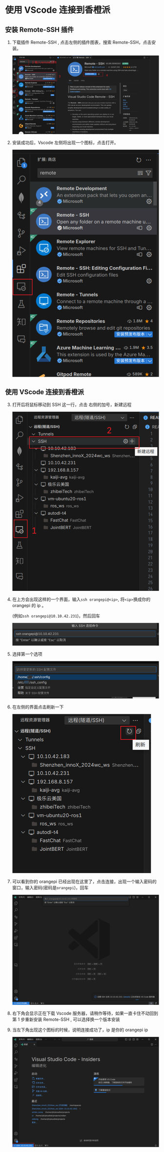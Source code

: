 # 使用 VScode 连接到香橙派

## 安装 Remote-SSH 插件

1. 下载插件 Remote-SSH , 点击左侧的插件图表，搜索 Remote-SSH，点击安装。

    ![vscode_remoteSSH](/docs/pitures/vscode_remoteSSH.jpg)

2. 安装成功后，Vscode 左侧将出现一个图标，点击打开。

    ![vscode_setRemoteSSH01](/docs/pitures/vscode_setRemoteSSH01.jpg)

## 使用 VScode 连接到香橙派

3. 打开后将鼠标移动到 SSH 这一行，点击 右侧的加号，新建远程

    ![vscode_setRemoteSSH02](/docs/pitures/vscode_setRemoteSSH02.jpg)

4. 在上方会出现这样的一个界面，输入`ssh orangepi@<ip>`, 将`<ip>`换成你的 orangepi 的 ip 。

    (例如`ssh orangepi@10.10.42.231`)，然后回车

    ![vscode_setRemoteSSH03](/docs/pitures/vscode_setRemoteSSH03.jpg)

5. 选择第一个选项

    ![vscode_setRemoteSSH04](/docs/pitures/vscode_setRemoteSSH04.jpg)

6. 在左侧的界面点击刷新一下

    ![vscode_setRemoteSSH05](/docs/pitures/vscode_setRemoteSSH05.jpg)

7. 可以看到你的 orangepi 已经出现在这里了，点击连接，出现一个输入密码的窗口，输入密码(密码是`orangepi`)，回车

    ![vscode_setRemoteSSH06](/docs/pitures/vscode_setRemoteSSH06.jpg)

8. 右下角会显示正在下载 Vscode 服务器，请稍作等待，如果一直卡住不动回到第 1 步重新安装 Remote-SSH , 可以选择换一个版本安装

9. 当左下角出现这个图标的时候，说明连接成功了，ip 是你的 orangepi ip

    ![vscode_setRemoteSSH07](/docs/pitures/vscode_setRemoteSSH07.jpg)